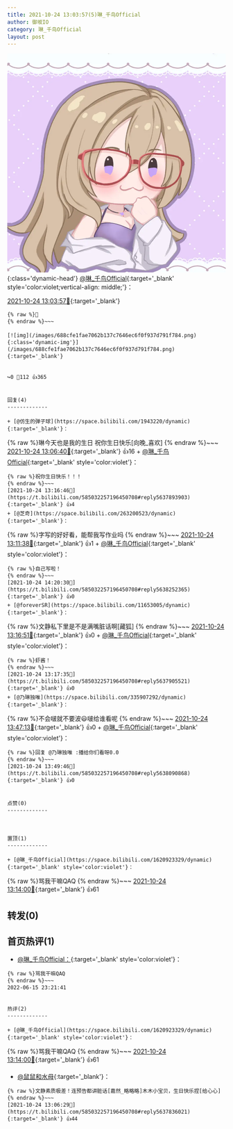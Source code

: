 ```yaml
---
title: 2021-10-24 13:03:57(5)琳_千鸟Official
author: 御坂IO
category: 琳_千鸟Official
layout: post
---
```


![img](/images/c0a88f85ebd0d056f37b114e0748e69556c8b488.jpg){:class='dynamic-head'}
[@琳_千鸟Official](https://space.bilibili.com/1620923329/dynamic){:target='_blank' style='color:violet;vertical-align: middle;'}：

[2021-10-24 13:03:57🔗](https://t.bilibili.com/585032257196450708){:target='_blank'}

~~~
{% raw %}🦋
{% endraw %}~~~

[![img](/images/688cfe1fae7062b137c7646ec6f0f937d791f784.png){:class='dynamic-img'}](/images/688cfe1fae7062b137c7646ec6f0f937d791f784.png){:target='_blank'}


↪️0 💬112 👍365


回复(4)
-------------

+ [@仿生的弹子球](https://space.bilibili.com/1943220/dynamic){:target='_blank'}：
~~~
{% raw %}琳今天也是我的生日 祝你生日快乐[向晚_喜欢]
{% endraw %}~~~
[2021-10-24 13:06:40🔗](https://t.bilibili.com/585032257196450708#reply5637840533){:target='_blank'} 👍16
    + [@琳_千鸟Official](https://space.bilibili.com/1620923329/dynamic){:target='_blank' style='color:violet'}：
~~~
{% raw %}祝你生日快乐！！！
{% endraw %}~~~
[2021-10-24 13:16:46🔗](https://t.bilibili.com/585032257196450708#reply5637893903){:target='_blank'} 👍4
+ [@芝奇](https://space.bilibili.com/263200523/dynamic){:target='_blank'}：
~~~
{% raw %}字写的好好看，能帮我写作业吗
{% endraw %}~~~
[2021-10-24 13:11:38🔗](https://t.bilibili.com/585032257196450708#reply5637867576){:target='_blank'} 👍1
    + [@琳_千鸟Official](https://space.bilibili.com/1620923329/dynamic){:target='_blank' style='color:violet'}：
~~~
{% raw %}自己写啦！
{% endraw %}~~~
[2021-10-24 14:20:30🔗](https://t.bilibili.com/585032257196450708#reply5638252365){:target='_blank'} 👍0
+ [@foreverSR](https://space.bilibili.com/11653005/dynamic){:target='_blank'}：
~~~
{% raw %}文静私下里是不是满嘴脏话啊[藏狐]
{% endraw %}~~~
[2021-10-24 13:16:51🔗](https://t.bilibili.com/585032257196450708#reply5637898851){:target='_blank'} 👍0
    + [@琳_千鸟Official](https://space.bilibili.com/1620923329/dynamic){:target='_blank' style='color:violet'}：
~~~
{% raw %}虾酱！
{% endraw %}~~~
[2021-10-24 13:17:35🔗](https://t.bilibili.com/585032257196450708#reply5637905521){:target='_blank'} 👍0
+ [@乃琳独唯](https://space.bilibili.com/335907292/dynamic){:target='_blank'}：
~~~
{% raw %}不会啵就不要波😃啵给谁看呢
{% endraw %}~~~
[2021-10-24 13:47:13🔗](https://t.bilibili.com/585032257196450708#reply5638076240){:target='_blank'} 👍0
    + [@琳_千鸟Official](https://space.bilibili.com/1620923329/dynamic){:target='_blank' style='color:violet'}：
~~~
{% raw %}回复 @乃琳独唯 :播给你们看呀0.0
{% endraw %}~~~
[2021-10-24 13:49:46🔗](https://t.bilibili.com/585032257196450708#reply5638090868){:target='_blank'} 👍0


点赞(0)
-------------



置顶(1)
-------------

+ [@琳_千鸟Official](https://space.bilibili.com/1620923329/dynamic){:target='_blank' style='color:violet'}：
~~~
{% raw %}骂我干嘛QAQ
{% endraw %}~~~
[2021-10-24 13:14:00🔗](https://t.bilibili.com/585032257196450708#reply5637882680){:target='_blank'} 👍61


转发(0)
-------------



首页热评(1)
-------------

+ [@琳_千鸟Official：](https://space.bilibili.com/1620923329/dynamic){:target='_blank' style='color:violet'}：
~~~
{% raw %}骂我干嘛QAQ
{% endraw %}~~~
2022-06-15 23:21:41


热评(2)
-------------

+ [@琳_千鸟Official](https://space.bilibili.com/1620923329/dynamic){:target='_blank' style='color:violet'}：
~~~
{% raw %}骂我干嘛QAQ
{% endraw %}~~~
[2021-10-24 13:14:00🔗](https://t.bilibili.com/585032257196450708#reply5637882680){:target='_blank'} 👍61
+ [@鼠鼠和水母](https://space.bilibili.com/188580723/dynamic){:target='_blank'}：
~~~
{% raw %}文静素质极差！连预告都讲脏话[嘉然_略略略]木木小宝贝，生日快乐捏[给心心]
{% endraw %}~~~
[2021-10-24 13:06:29🔗](https://t.bilibili.com/585032257196450708#reply5637836021){:target='_blank'} 👍44


